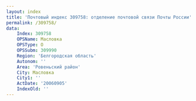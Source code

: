 ```yaml
---
layout: index
title: 'Почтовый индекс 309758: отделение почтовой связи Почты России'
permalink: /309758/
data:
    Index: 309758
    OPSName: Масловка
    OPSType: О
    OPSSubm: 309990
    Region: 'Белгородская область'
    Autonom: ''
    Area: 'Ровеньский район'
    City: Масловка
    City1: ''
    ActDate: '20060905'
    IndexOld: ''
---
```

